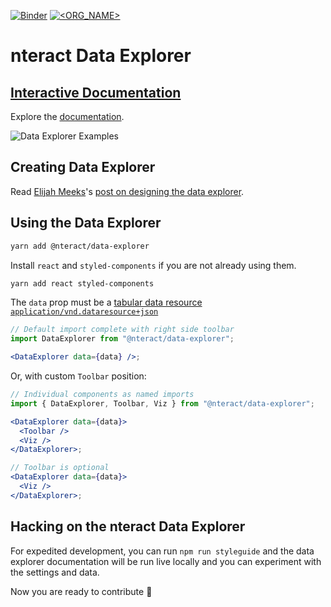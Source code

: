 [![Binder](https://mybinder.org/badge.svg)](https://mybinder.org/v2/gh/nteract/examples/master?urlpath=%2Fnteract%2Fedit%2Fpython%2Fhappiness.ipynb)
[![<ORG_NAME>](https://circleci.com/gh/nteract/data-explorer.svg?style=svg)](<LINK>)

# nteract Data Explorer

## [Interactive Documentation](https://data-explorer.nteract.io/)

Explore the [documentation](https://data-explorer.nteract.io/).

![Data Explorer Examples](https://user-images.githubusercontent.com/1863892/55675008-07632e80-5871-11e9-9dac-0a71450faf7b.gif)

## Creating Data Explorer

Read [Elijah Meeks](https://twitter.com/elijah_meeks)'s [post on designing the data explorer](https://blog.nteract.io/designing-the-nteract-data-explorer-f4476d53f897).

## Using the Data Explorer

```bash
yarn add @nteract/data-explorer
```

Install `react` and `styled-components` if you are not already using them.

```bash
yarn add react styled-components
```

The `data` prop must be a [tabular data resource `application/vnd.dataresource+json`](https://frictionlessdata.io/specs/tabular-data-resource/)

```jsx
// Default import complete with right side toolbar
import DataExplorer from "@nteract/data-explorer";

<DataExplorer data={data} />;
```

Or, with custom `Toolbar` position:

```jsx
// Individual components as named imports
import { DataExplorer, Toolbar, Viz } from "@nteract/data-explorer";

<DataExplorer data={data}>
  <Toolbar />
  <Viz />
</DataExplorer>;

// Toolbar is optional
<DataExplorer data={data}>
  <Viz />
</DataExplorer>;
```

## Hacking on the nteract Data Explorer

For expedited development, you can run `npm run styleguide` and the data explorer documentation will be run live locally and you can experiment with the settings and data.

Now you are ready to contribute :tada:
